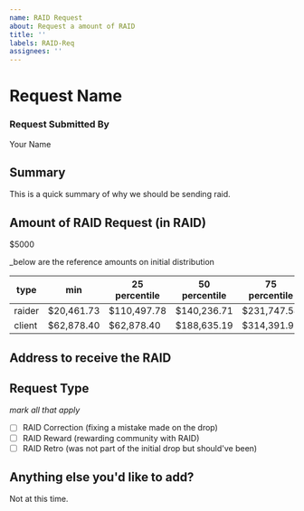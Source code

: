 ```yaml
---
name: RAID Request
about: Request a amount of RAID
title: ''
labels: RAID-Req
assignees: ''
---
```


# Request Name

### Request Submitted By

Your Name

## Summary

This is a quick summary of why we should be sending raid.

## Amount of RAID Request (in RAID)

\$5000

_below are the reference amounts on initial distribution

| type   | min        | 25 percentile | 50 percentile | 75 percentile | max           |
|--------|------------|---------------|---------------|---------------|---------------|
| raider | $20,461.73 | $110,497.78   | $140,236.71   | $231,747.54   | $2,139,420.74 |
| client | $62,878.40 | $62,878.40    | $188,635.19   | $314,391.98   | $691,662.35   |

## Address to receive the RAID

## Request Type
_mark all that apply_
- [ ] RAID Correction (fixing a mistake made on the drop)
- [ ] RAID Reward (rewarding community with RAID)
- [ ] RAID Retro (was not part of the initial drop but should've been)

## Anything else you'd like to add?

Not at this time.
